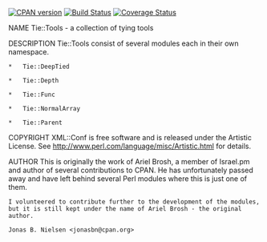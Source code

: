 [![CPAN version](https://badge.fury.io/pl/Tie-Tools.svg)](http://badge.fury.io/pl/Tie-Tools)
[![Build Status](https://travis-ci.org/jonasbn/Tie-Tools.svg?branch=master)](https://travis-ci.org/jonasbn/Tie-Tools)
[![Coverage Status](https://coveralls.io/repos/jonasbn/Tie-Tools/badge.png)](https://coveralls.io/r/jonasbn/Tie-Tools)

NAME
    Tie::Tools - a collection of tying tools

DESCRIPTION
    Tie::Tools consist of several modules each in their own namespace.

    *   Tie::DeepTied

    *   Tie::Depth

    *   Tie::Func

    *   Tie::NormalArray

    *   Tie::Parent

COPYRIGHT
    XML::Conf is free software and is released under the Artistic License.
    See <http://www.perl.com/language/misc/Artistic.html> for details.

AUTHOR
    This is originally the work of Ariel Brosh, a member of Israel.pm and
    author of several contributions to CPAN. He has unfortunately passed
    away and have left behind several Perl modules where this is just one of
    them.

    I volunteered to contribute further to the development of the modules,
    but it is still kept under the name of Ariel Brosh - the original
    author.

    Jonas B. Nielsen <jonasbn@cpan.org>

